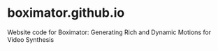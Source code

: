 # boximator.github.io
Website code for Boximator: Generating Rich and Dynamic Motions for Video Synthesis
